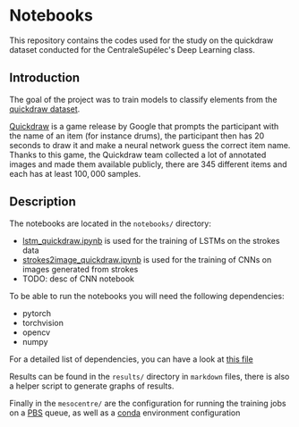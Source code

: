 # Notebooks

This repository contains the codes used for the study on the quickdraw dataset conducted for the CentraleSupélec's Deep Learning class.

## Introduction

The goal of the project was to train models to classify elements from the [quickdraw dataset](https://quickdraw.withgoogle.com/data).

[Quickdraw](https://quickdraw.withgoogle.com/) is a game release by Google that prompts the participant with the name of an item  (for instance drums), the participant then has 20 seconds to draw it and make a neural network guess the correct item name. Thanks to this game, the Quickdraw team collected a lot of annotated images and made them available publicly, there are 345 different items and each has at least $100,000$ samples.

## Description

The notebooks are located in the `notebooks/` directory:
- [lstm_quickdraw.ipynb](./notebooks/lstm_quickdraw.ipynb) is used for the training of LSTMs on the strokes data
- [strokes2image_quickdraw.ipynb](./notebooks/strokes2image_quickdraw.ipynb) is used for the training of CNNs on images generated from strokes
- TODO: desc of CNN notebook

To be able to run the notebooks you will need the following dependencies:
- pytorch
- torchvision
- opencv
- numpy

For a detailed list of dependencies, you can have a look at [this file](./mesocentre/config/environment.yml)

Results can be found in the `results/` directory in `markdown` files, there is also a helper script to generate graphs of results.

Finally in the `mesocentre/` are the configuration for running the training jobs on a [PBS](https://en.wikipedia.org/wiki/Portable_Batch_System) queue, as well as a [conda](https://docs.conda.io/en/latest/) environment configuration
